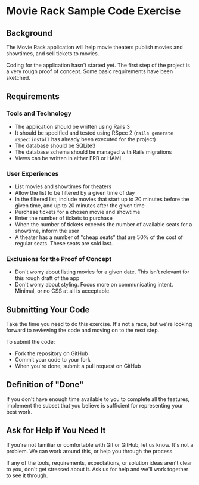 # Movie Rack Sample Code Exercise

## Background

The Movie Rack application will help movie theaters publish movies and showtimes, and sell tickets to movies.

Coding for the application hasn't started yet. The first step of the project is a very rough proof of concept. Some basic requirements have been sketched.

## Requirements

### Tools and Technology
- The application should be written using Rails 3
- It should be specified and tested using RSpec 2 (`rails generate rspec:install` has already been executed for the project)
- The database should be SQLite3
- The database schema should be managed with Rails migrations
- Views can be written in either ERB or HAML

### User Experiences
- List movies and showtimes for theaters
- Allow the list to be filtered by a given time of day
- In the filtered list, include movies that start up to 20 minutes before the given time, and up to 20 minutes after the given time
- Purchase tickets for a chosen movie and showtime
- Enter the number of tickets to purchase
- When the number of tickets exceeds the number of available seats for a showtime, inform the user
- A theater has a number of "cheap seats" that are 50% of the cost of regular seats. These seats are sold last.

### Exclusions for the Proof of Concept
- Don't worry about listing movies for a given date. This isn't relevant for this rough draft of the app
- Don't worry about styling. Focus more on communicating intent. Minimal, or no CSS at all is acceptable.

## Submitting Your Code

Take the time you need to do this exercise. It's not a race, but we're looking forward to reviewing the code and moving on to the next step.

To submit the code:
- Fork the repository on GitHub
- Commit your code to your fork
- When you're done, submit a pull request on GitHub

## Definition of "Done"

If you don't have enough time available to you to complete all the features, implement the subset that you believe is sufficient for representing your best work.

## Ask for Help if You Need It

If you're not familiar or comfortable with Git or GitHub, let us know. It's not a problem. We can work around this, or help you through the process.

If any of the tools, requirements, expectations, or solution ideas aren't clear to you, don't get stressed about it. Ask us for help and we'll work together to see it through.